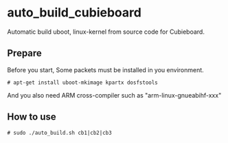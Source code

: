 auto_build_cubieboard
=====================

Automatic build uboot, linux-kernel from source code for Cubieboard.

## Prepare
 
Before you start, Some packets must be installed in you environment.

    # apt-get install uboot-mkimage kpartx dosfstools
    
And you also need ARM cross-compiler such as "arm-linux-gnueabihf-xxx"

## How to use

    # sudo ./auto_build.sh cb1|cb2|cb3

